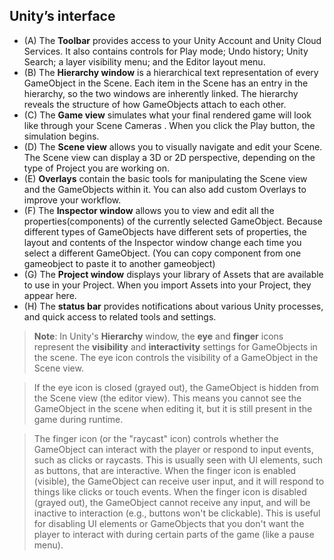 ## Unity’s interface


- (A) The **Toolbar** provides access to your Unity Account and Unity Cloud Services. It also contains controls for Play mode; Undo history; Unity Search; a layer visibility menu; and the Editor layout menu.
- (B) The **Hierarchy window** is a hierarchical text representation of every GameObject
 in the Scene. Each item in the Scene has an entry in the hierarchy, so the two windows are inherently linked. The hierarchy reveals the structure of how GameObjects attach to each other.
- (C) The **Game view** simulates what your final rendered game will look like through your Scene Cameras
. When you click the Play button, the simulation begins.
- (D) The **Scene view** allows you to visually navigate and edit your Scene. The Scene view
 can display a 3D or 2D perspective, depending on the type of Project you are working on.
- (E) **Overlays** contain the basic tools for manipulating the Scene view and the GameObjects within it. You can also add custom Overlays to improve your workflow.
- (F) The **Inspector window** allows you to view and edit all the properties(components) of the currently selected GameObject. Because different types of GameObjects have different sets of properties, the layout and contents of the Inspector window change each time you select a different GameObject. (You can copy component from one gameobject to paste it to another gameobject)
- (G) The **Project window** displays your library of Assets that are available to use in your Project. When you import Assets into your Project, they appear here.
- (H) The **status bar** provides notifications about various Unity processes, and quick access to related tools and settings.



> **Note**:  In Unity's **Hierarchy** window, the **eye** and **finger** icons represent the **visibility** and **interactivity** settings for GameObjects in the scene. The eye icon controls the visibility of a GameObject in the Scene view.

> If the eye icon is closed (grayed out), the GameObject is hidden from the Scene view (the editor view). This means you cannot see the GameObject in the scene when editing it, but it is still present in the game during runtime.

> The finger icon (or the "raycast" icon) controls whether the GameObject can interact with the player or respond to input events, such as clicks or raycasts. This is usually seen with UI elements, such as buttons, that are interactive.
> When the finger icon is enabled (visible), the GameObject can receive user input, and it will respond to things like clicks or touch events.
When the finger icon is disabled (grayed out), the GameObject cannot receive any input, and will be inactive to interaction (e.g., buttons won't be clickable).
This is useful for disabling UI elements or GameObjects that you don't want the player to interact with during certain parts of the game (like a pause menu).




